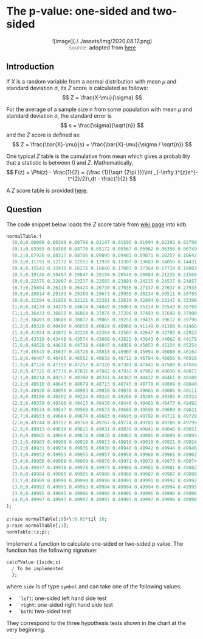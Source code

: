 # The p-value: one-sided and two-sided

<span style="display:block;text-align:center">
![image](./../assets/img/2020.08.17.png)
</span>
<span style="display:block;text-align:center"><font color="grey">Source: </font>adopted from <a href="https://cdn.analystprep.com/cfa-level-1-exam/wp-content/uploads/2019/08/05104407/page-178.jpg">here</a></span>

## Introduction
If $X$ is a random variable from a normal distribution with mean $\mu$ and standard deviation $\sigma$, its $Z$ score is calculated as follows:
$$
Z = \frac{X-\mu}{\sigma}
$$

For the average of a sample size n from some population with mean $\mu$ and standard deviation $\sigma$, the standard error is
$$
s = \frac{\sigma}{\sqrt{n}}
$$
and the $Z$ score is defined as:
$$
Z = \frac{\bar{X}-\mu}{s} = \frac{\bar{X}-\mu}{\sigma / \sqrt{n}}
$$

One typical $Z$ table is the cumulative from mean which gives a probability that a statistic is between 0 and $Z$. Mathematically,
$$
F(z) = \Phi(z) - \frac{1}{2} = {\frac {1}{\sqrt {2\pi }}}\int _{-\infty }^{z}e^{-t^{2}/2}\,dt - \frac{1}{2}
$$

A $Z$ score table is provided [here][ZScoreTable]. 


## Question
The code snippet below loads the $Z$ score table from [wiki page][ZScoreTable] into kdb.

```q
normalTable:(
  (0.0;0.00000 0.00399 0.00798 0.01197 0.01595 0.01994 0.02392 0.02790 0.03188 0.03586);
  (0.1;0.03983 0.04380 0.04776 0.05172 0.05567 0.05962 0.06356 0.06749 0.07142 0.07535);
  (0.2;0.07926 0.08317 0.08706 0.09095 0.09483 0.09871 0.10257 0.10642 0.11026 0.11409);
  (0.3;0.11791 0.12172 0.12552 0.12930 0.13307 0.13683 0.14058 0.14431 0.14803 0.15173);
  (0.4;0.15542 0.15910 0.16276 0.16640 0.17003 0.17364 0.17724 0.18082 0.18439 0.18793);
  (0.5;0.19146 0.19497 0.19847 0.20194 0.20540 0.20884 0.21226 0.21566 0.21904 0.22240);
  (0.6;0.22575 0.22907 0.23237 0.23565 0.23891 0.24215 0.24537 0.24857 0.25175 0.25490);
  (0.7;0.25804 0.26115 0.26424 0.26730 0.27035 0.27337 0.27637 0.27935 0.28230 0.28524);
  (0.8;0.28814 0.29103 0.29389 0.29673 0.29955 0.30234 0.30511 0.30785 0.31057 0.31327);
  (0.9;0.31594 0.31859 0.32121 0.32381 0.32639 0.32894 0.33147 0.33398 0.33646 0.33891);
  (1.0;0.34134 0.34375 0.34614 0.34849 0.35083 0.35314 0.35543 0.35769 0.35993 0.36214);
  (1.1;0.36433 0.36650 0.36864 0.37076 0.37286 0.37493 0.37698 0.37900 0.38100 0.38298);
  (1.2;0.38493 0.38686 0.38877 0.39065 0.39251 0.39435 0.39617 0.39796 0.39973 0.40147);
  (1.3;0.40320 0.40490 0.40658 0.40824 0.40988 0.41149 0.41308 0.41466 0.41621 0.41774);
  (1.4;0.41924 0.42073 0.42220 0.42364 0.42507 0.42647 0.42785 0.42922 0.43056 0.43189);
  (1.5;0.43319 0.43448 0.43574 0.43699 0.43822 0.43943 0.44062 0.44179 0.44295 0.44408);
  (1.6;0.44520 0.44630 0.44738 0.44845 0.44950 0.45053 0.45154 0.45254 0.45352 0.45449);
  (1.7;0.45543 0.45637 0.45728 0.45818 0.45907 0.45994 0.46080 0.46164 0.46246 0.46327);
  (1.8;0.46407 0.46485 0.46562 0.46638 0.46712 0.46784 0.46856 0.46926 0.46995 0.47062);
  (1.9;0.47128 0.47193 0.47257 0.47320 0.47381 0.47441 0.47500 0.47558 0.47615 0.47670);
  (2.0;0.47725 0.47778 0.47831 0.47882 0.47932 0.47982 0.48030 0.48077 0.48124 0.48169);
  (2.1;0.48214 0.48257 0.48300 0.48341 0.48382 0.48422 0.48461 0.48500 0.48537 0.48574);
  (2.2;0.48610 0.48645 0.48679 0.48713 0.48745 0.48778 0.48809 0.48840 0.48870 0.48899);
  (2.3;0.48928 0.48956 0.48983 0.49010 0.49036 0.49061 0.49086 0.49111 0.49134 0.49158);
  (2.4;0.49180 0.49202 0.49224 0.49245 0.49266 0.49286 0.49305 0.49324 0.49343 0.49361);
  (2.5;0.49379 0.49396 0.49413 0.49430 0.49446 0.49461 0.49477 0.49492 0.49506 0.49520);
  (2.6;0.49534 0.49547 0.49560 0.49573 0.49585 0.49598 0.49609 0.49621 0.49632 0.49643);
  (2.7;0.49653 0.49664 0.49674 0.49683 0.49693 0.49702 0.49711 0.49720 0.49728 0.49736);
  (2.8;0.49744 0.49752 0.49760 0.49767 0.49774 0.49781 0.49788 0.49795 0.49801 0.49807);
  (2.9;0.49813 0.49819 0.49825 0.49831 0.49836 0.49841 0.49846 0.49851 0.49856 0.49861);
  (3.0;0.49865 0.49869 0.49874 0.49878 0.49882 0.49886 0.49889 0.49893 0.49896 0.49900);
  (3.1;0.49903 0.49906 0.49910 0.49913 0.49916 0.49918 0.49921 0.49924 0.49926 0.49929);
  (3.2;0.49931 0.49934 0.49936 0.49938 0.49940 0.49942 0.49944 0.49946 0.49948 0.49950);
  (3.3;0.49952 0.49953 0.49955 0.49957 0.49958 0.49960 0.49961 0.49962 0.49964 0.49965);
  (3.4;0.49966 0.49968 0.49969 0.49970 0.49971 0.49972 0.49973 0.49974 0.49975 0.49976);
  (3.5;0.49977 0.49978 0.49978 0.49979 0.49980 0.49981 0.49981 0.49982 0.49983 0.49983);
  (3.6;0.49984 0.49985 0.49985 0.49986 0.49986 0.49987 0.49987 0.49988 0.49988 0.49989);
  (3.7;0.49989 0.49990 0.49990 0.49990 0.49991 0.49991 0.49992 0.49992 0.49992 0.49992);
  (3.8;0.49993 0.49993 0.49993 0.49994 0.49994 0.49994 0.49994 0.49995 0.49995 0.49995);
  (3.9;0.49995 0.49995 0.49996 0.49996 0.49996 0.49996 0.49996 0.49996 0.49997 0.49997);
  (4.0;0.49997 0.49997 0.49997 0.49997 0.49997 0.49997 0.49998 0.49998 0.49998 0.49998)
);

z:raze normalTable[;0]+\:0.01*til 10;
p:raze normalTable[;1];
normTable:(z;p);
```

Implement a function to calculate one-sided or two-sided p value. The function has the following signature:

```q
calcPValue:{[side;z]
  / To be implemented
  };
```
where ``side`` is of type ``symbol`` and can take one of the following values:

- `` `left``: one-sided left hand side test
- `` `right``: one-sided right hand side test
- `` `both``: two-sided test

They correspond to the three hypothesis tests shown in the chart at the very beginning.


[ZScoreTable]: https://en.wikipedia.org/wiki/Standard_normal_table
